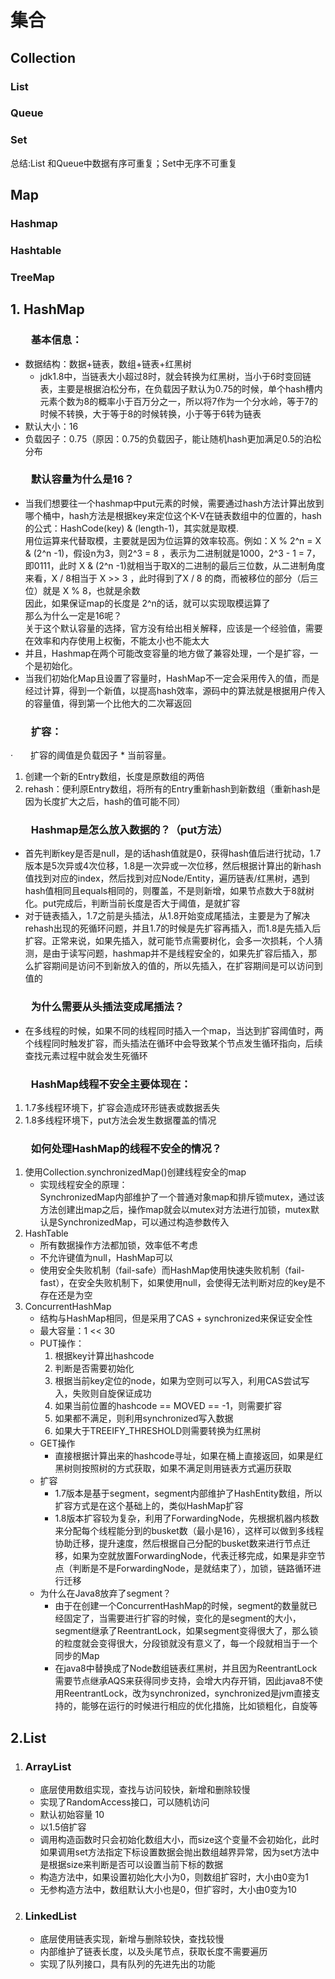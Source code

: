 # 集合

## Collection

### List

### Queue


### Set


总结:List 和Queue中数据有序可重复；Set中无序不可重复



## Map

### Hashmap


### Hashtable


### TreeMap




## 1. HashMap

### 　　基本信息：

-   数据结构：数据+链表，数组+链表+红黑树
    -   jdk1.8中，当链表大小超过8时，就会转换为红黑树，当小于6时变回链表，主要是根据泊松分布，在负载因子默认为0.75的时候，单个hash槽内元素个数为8的概率小于百万分之一，所以将7作为一个分水岭，等于7的时候不转换，大于等于8的时候转换，小于等于6转为链表
-   默认大小：16
-   负载因子：0.75（原因：0.75的负载因子，能让随机hash更加满足0.5的泊松分布

### 　　默认容量为什么是16？

-   当我们想要往一个hashmap中put元素的时候，需要通过hash方法计算出放到哪个桶中，hash方法是根据key来定位这个K-V在链表数组中的位置的，hash的公式：HashCode(key) & (length-1)，其实就是取模.  
    用位运算来代替取模，主要就是因为位运算的效率较高。例如：X % 2^n = X & (2^n -1)，假设n为3，则2^3 = 8 ，表示为二进制就是1000，2^3 - 1 = 7，即0111，此时 X & (2^n -1)就相当于取X的二进制的最后三位数，从二进制角度来看，X / 8相当于 X >> 3 ，此时得到了X / 8 的商，而被移位的部分（后三位）就是 X % 8，也就是余数  
    因此，如果保证map的长度是 2^n的话，就可以实现取模运算了  
    那么为什么一定是16呢？  
    关于这个默认容量的选择，官方没有给出相关解释，应该是一个经验值，需要在效率和内存使用上权衡，不能太小也不能太大
-   并且，Hashmap在两个可能改变容量的地方做了兼容处理，一个是扩容，一个是初始化。
-   当我们初始化Map且设置了容量时，HashMap不一定会采用传入的值，而是经过计算，得到一个新值，以提高hash效率，源码中的算法就是根据用户传入的容量值，得到第一个比他大的二次幂返回

### 　　扩容：

·　　扩容的阈值是负载因子 * 当前容量。

1.  创建一个新的Entry数组，长度是原数组的两倍
2.  rehash：便利原Entry数组，将所有的Entry重新hash到新数组（重新hash是因为长度扩大之后，hash的值可能不同）

### 　　Hashmap是怎么放入数据的？（put方法）

-   首先判断key是否是null，是的话hash值就是0，获得hash值后进行扰动，1.7版本是5次异或4次位移，1.8是一次异或一次位移，然后根据计算出的新hash值找到对应的index，然后找到对应Node/Entity，遍历链表/红黑树，遇到hash值相同且equals相同的，则覆盖，不是则新增，如果节点数大于8就树化。put完成后，判断当前长度是否大于阈值，是就扩容
-   对于链表插入，1.7之前是头插法，从1.8开始变成尾插法，主要是为了解决rehash出现的死循环问题，并且1.7的时候是先扩容再插入，而1.8是先插入后扩容。正常来说，如果先插入，就可能节点需要树化，会多一次损耗，个人猜测，是由于读写问题，hashmap并不是线程安全的，如果先扩容后插入，那么扩容期间是访问不到新放入的值的，所以先插入，在扩容期间是可以访问到值的

### 　　为什么需要从头插法变成尾插法？

-   在多线程的时候，如果不同的线程同时插入一个map，当达到扩容阈值时，两个线程同时触发扩容，而头插法在循环中会导致某个节点发生循环指向，后续查找元素过程中就会发生死循环

### 　　HashMap线程不安全主要体现在：

1.  1.7多线程环境下，扩容会造成环形链表或数据丢失
2.  1.8多线程环境下，put方法会发生数据覆盖的情况

### 　　如何处理HashMap的线程不安全的情况？

1.  使用Collection.synchronizedMap()创建线程安全的map
    -   实现线程安全的原理：  
        SynchronizedMap内部维护了一个普通对象map和排斥锁mutex，通过该方法创建出map之后，操作map就会以mutex对方法进行加锁，mutex默认是SynchronizedMap，可以通过构造参数传入
2.  HashTable
    -   所有数据操作方法都加锁，效率低不考虑
    -   不允许键值为null，HashMap可以
    -   使用安全失败机制（fail-safe）而HashMap使用快速失败机制（fail-fast），在安全失败机制下，如果使用null，会使得无法判断对应的key是不存在还是为空
3.  ConcurrentHashMap
    -   结构与HashMap相同，但是采用了CAS + synchronized来保证安全性
    -   最大容量：1 << 30
    -   PUT操作：
        1.  根据key计算出hashcode
        2.  判断是否需要初始化
        3.  根据当前key定位的node，如果为空则可以写入，利用CAS尝试写入，失败则自旋保证成功
        4.  如果当前位置的hashcode == MOVED == -1，则需要扩容
        5.  如果都不满足，则利用synchronized写入数据
        6.  如果大于TREEIFY_THRESHOLD则需要转换为红黑树
    -   GET操作
        -   直接根据计算出来的hashcode寻址，如果在桶上直接返回，如果是红黑树则按照树的方式获取，如果不满足则用链表方式遍历获取
    -   扩容
        -   1.7版本是基于segment，segment内部维护了HashEntity数组，所以扩容方式是在这个基础上的，类似HashMap扩容
        -   1.8版本扩容较为复杂，利用了ForwardingNode，先根据机器内核数来分配每个线程能分到的busket数（最小是16），这样可以做到多线程协助迁移，提升速度，然后根据自己分配的busket数来进行节点迁移，如果为空就放置ForwardingNode，代表迁移完成，如果是非空节点（判断是不是ForwardingNode，是就结束了），加锁，链路循环进行迁移
    -   为什么在Java8放弃了segment？
        -   由于在创建一个ConcurrentHashMap的时候，segment的数量就已经固定了，当需要进行扩容的时候，变化的是segment的大小，segment继承了ReentrantLock，如果segment变得很大了，那么锁的粒度就会变得很大，分段锁就没有意义了，每一个段就相当于一个同步的Map
        -   在java8中替换成了Node数组链表红黑树，并且因为ReentrantLock需要节点继承AQS来获得同步支持，会增大内存开销，因此java8不使用ReentrantLock，改为synchronized，synchronized是jvm直接支持的，能够在运行的时候进行相应的优化措施，比如锁粗化，自旋等

## 2.List

1.  ### ArrayList
    
    -   底层使用数组实现，查找与访问较快，新增和删除较慢
    -   实现了RandomAccess接口，可以随机访问
    -   默认初始容量 10
    -   以1.5倍扩容
    -   调用构造函数时只会初始化数组大小，而size这个变量不会初始化，此时如果调用set方法指定下标设置数据会抛出数组越界异常，因为set方法中是根据size来判断是否可以设置当前下标的数据
    -   构造方法中，如果设置初始化大小为0，则数组扩容时，大小由0变为1
    -   无参构造方法中，数组默认大小也是0，但扩容时，大小由0变为10
2.  ### LinkedList
    
    -   底层使用链表实现，新增与删除较快，查找较慢
    -   内部维护了链表长度，以及头尾节点，获取长度不需要遍历
    -   实现了队列接口，具有队列的先进先出的功能




